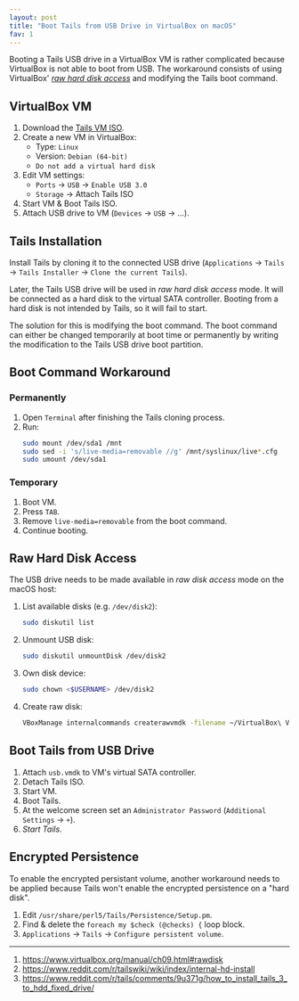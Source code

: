 ```yaml
---
layout: post
title: "Boot Tails from USB Drive in VirtualBox on macOS"
fav: 1
---
```


Booting a Tails USB drive in a VirtualBox VM is rather complicated because VirtualBox is not able to boot from USB. The workaround consists of using VirtualBox' [*raw hard disk access*](https://www.virtualbox.org/manual/ch09.html#rawdisk) and modifying the Tails boot command.

## VirtualBox VM
1. Download the [Tails VM ISO](https://tails.boum.org/install/vm-download/index.en.html).
2. Create a new VM in VirtualBox:
   - Type: `Linux`
   - Version: `Debian (64-bit)`
   - `Do not add a virtual hard disk`
3. Edit VM settings:
   - `Ports` → `USB` → `Enable USB 3.0`
   - `Storage` → Attach Tails ISO
4. Start VM & Boot Tails ISO.
5. Attach USB drive to VM (`Devices` → `USB` → ...).

## Tails Installation
Install Tails by cloning it to the connected USB drive (`Applications` → `Tails` → `Tails Installer` → `Clone the current Tails`).

Later, the Tails USB drive will be used in *raw hard disk access* mode. It will be connected as a hard disk to the virtual SATA controller. Booting from a hard disk is not intended by Tails, so it will fail to start.

The solution for this is modifying the boot command. The boot command can either be changed temporarily at boot time or permanently by writing the modification to the Tails USB drive boot partition.

## Boot Command Workaround
### Permanently
1. Open `Terminal` after finishing the Tails cloning process.
2. Run:
   ```bash
   sudo mount /dev/sda1 /mnt
   sudo sed -i 's/live-media=removable //g' /mnt/syslinux/live*.cfg
   sudo umount /dev/sda1
   ```

### Temporary
1. Boot VM.
2. Press `TAB`.
3. Remove `live-media=removable` from the boot command.
4. Continue booting.

## Raw Hard Disk Access
The USB drive needs to be made available in *raw disk access* mode on the macOS host:
1. List available disks (e.g. `/dev/disk2`):
   ```bash
   sudo diskutil list
   ```
2. Unmount USB disk:
   ```bash
   sudo diskutil unmountDisk /dev/disk2
   ```
3. Own disk device:
   ```bash
   sudo chown <$USERNAME> /dev/disk2
   ```
4. Create raw disk:
   ```bash
   VBoxManage internalcommands createrawvmdk -filename ~/VirtualBox\ VMs/tails/usb.vmdk -rawdisk /dev/disk2
   ```

## Boot Tails from USB Drive
1. Attach `usb.vmdk` to VM's virtual SATA controller.
2. Detach Tails ISO.
3. Start VM.
4. Boot Tails.
5. At the welcome screen set an `Administrator Password` (`Additional Settings` → `+`).
6. *Start Tails*.

## Encrypted Persistence
To enable the encrypted persistant volume, another workaround needs to be applied because Tails won't enable the encrypted persistence on a "hard disk".
1. Edit `/usr/share/perl5/Tails/Persistence/Setup.pm`.
2. Find & delete the `foreach my $check (@checks) {` loop block.
3. `Applications` → `Tails` → `Configure persistent volume`.

---
1. <https://www.virtualbox.org/manual/ch09.html#rawdisk>
2. <https://www.reddit.com/r/tailswiki/wiki/index/internal-hd-install>
3. <https://www.reddit.com/r/tails/comments/9u371g/how_to_install_tails_3_to_hdd_fixed_drive/>
